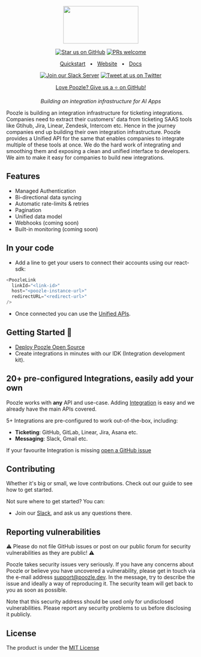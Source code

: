 <p align="center">
  <a href="https://poozle.dev"><img src="https://user-images.githubusercontent.com/17528887/221166175-706c5ce3-756e-49b5-985b-1dc5bf40b8e1.svg" width="200" height="100" /></a>
</p>

<div align="center">

[![Star us on GitHub](https://img.shields.io/github/stars/poozlehq/engine?color=FFD700&label=Stars&logo=Github)](https://github.com/poozlehq/engine)
[![PRs welcome](https://img.shields.io/badge/PRs-welcome-brightgreen.svg)](https://docs.poozle.dev/contributing)

[Quickstart](https://docs.poozle.dev/oss/deploy-poozle)
<span>&nbsp;&nbsp;•&nbsp;&nbsp;</span>
[Website](https://poozle.dev/)
<span>&nbsp;&nbsp;•&nbsp;&nbsp;</span>
[Docs](https://docs.poozle.dev)

[![Join our Slack Server](https://img.shields.io/badge/Slack-chat%20with%20us-%235865F2?style=flat&logo=slack&logoColor=%23fff)](https://join.slack.com/t/poozle-community/shared_invite/zt-1u4mz911h-FeWpOA82wA8kyrz3xg58xQ)
[![Tweet at us on Twitter](https://img.shields.io/badge/Twitter-tweet%20at%20us-1da1f2?style=flat&logo=twitter&logoColor=%23fff)](https://twitter.com/poozlehq)

[Love Poozle? Give us a ⭐ on GitHub!](https://github.com/poozlehq/engine)

</div>

<p align="center">
    <em>Building an integration infrastructure for AI Apps
</em>
</p>

Poozle is building an integration infrastructure for ticketing integrations. Companies need to extract their customers' data from ticketing SAAS tools like Gtihub, Jira, Linear, Zendesk, Intercom etc. Hence in the journey companies end up building their own integration infrastructure. Poozle provides a Unified API for the same that  enables companies to integrate multiple of these tools at once. We do the hard work of integrating and smoothing them and exposing a clean and unified interface to developers. We aim to make it easy for companies to build new integrations.

## Features
* Managed Authentication
* Bi-directional data syncing
* Automatic rate-limits & retries
* Pagination
* Unified data model
* Webhooks (coming soon)
* Built-in monitoring (coming soon)

## In your code

-   Add a line to get your users to connect their accounts using our react-sdk:

```js
<PoozleLink
  linkId="<link-id>"
  host="<poozle-instance-url>"
  redirectURL="<redirect-url>"
/>
```

- Once connected you can use the [Unified APIs](https://docs.poozle.dev).

## Getting Started 🚀
* [Deploy Poozle Open Source](https://docs.poozle.dev/oss/deploy-poozle)
* Create integrations in minutes with our IDK (Integration development kit).

## 20+ pre-configured Integrations, easily add your own

Poozle works with **any** API and use-case. Adding [Integration]([https://docs.nango.dev/core-concepts#api-configurations](https://docs.poozle.dev/understanding-poozle/protocol)) is easy and we already have the main APIs covered.

5+ Integrations are pre-configured to work out-of-the-box, including:

-   **Ticketing**: GitHub, GitLab, Linear, Jira, Asana etc.
-   **Messaging**: Slack, Gmail etc.

If your favourite Integration is missing
[open a GitHub issue](https://github.com/poozlehq/engine/issues/new)

## Contributing

Whether it's big or small, we love contributions. Check out our guide to see how to get started.

Not sure where to get started? You can:

* Join our [Slack](https://join.slack.com/t/poozle-community/shared_invite/zt-1u4mz911h-FeWpOA82wA8kyrz3xg58xQ), and ask us any questions there.

## Reporting vulnerabilities

⚠️ Please do not file GitHub issues or post on our public forum for security vulnerabilities as they are public! ⚠️

Poozle takes security issues very seriously. If you have any concerns about Poozle or believe you have uncovered a vulnerability, please get in touch via the e-mail address support@poozle.dev. In the message, try to describe the issue and ideally a way of reproducing it. The security team will get back to you as soon as possible.

Note that this security address should be used only for undisclosed vulnerabilities. Please report any security problems to us before disclosing it publicly.

## License

The product is under the [MIT License](https://github.com/poozlehq/engine/blob/main/LICENSE.md)
